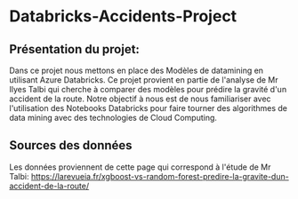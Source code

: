 # Databricks-Accidents-Project

## Présentation du projet:  
Dans ce projet nous mettons en place des Modèles de datamining en utilisant Azure Databricks. Ce projet provient en partie de l'analyse de Mr Ilyes Talbi qui cherche à comparer des modèles pour prédire la gravité d'un accident de la route. Notre objectif à nous est de nous familiariser avec l'utilisation des Notebooks Databricks pour faire tourner des algorithmes de data mining avec des technologies de Cloud Computing.

## Sources des données 
Les données proviennent de cette page qui correspond à l'étude de Mr Talbi:  https://larevueia.fr/xgboost-vs-random-forest-predire-la-gravite-dun-accident-de-la-route/
